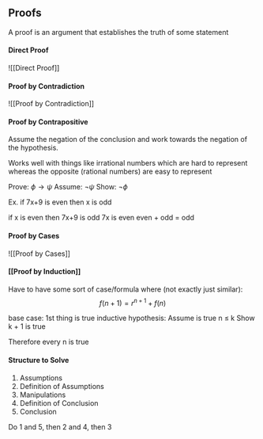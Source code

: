 ## Proofs
A proof is an argument that establishes the truth of some statement

#### Direct Proof
![[Direct Proof]]

#### Proof by Contradiction
![[Proof by Contradiction]]

#### Proof by Contrapositive
Assume the negation of the conclusion and work towards the negation of the hypothesis.

Works well with things like irrational numbers which are hard to represent whereas the opposite (rational numbers) are easy to represent

Prove: $\phi \to \psi$ 
Assume:
$\neg \psi$ 
Show:
$\neg \phi$

Ex. if 7x+9 is even then x is odd

if x is even then 7x+9 is odd
7x is even
even + odd = odd

#### Proof by Cases
![[Proof by Cases]]

#### [[Proof by Induction]]
Have to have some sort of case/formula where (not exactly just similar):
$$ f(n+1) = r^{n+1} + f(n) $$

base case: 1st thing is true
inductive hypothesis: Assume is true n $\leq$ k
Show k + 1 is true

Therefore every n is true

#### Structure to Solve
1. Assumptions
2. Definition of Assumptions
3. Manipulations
4. Definition of Conclusion
5. Conclusion

Do 1 and 5, then 2 and 4, then 3
